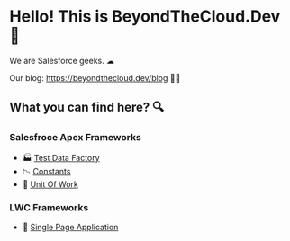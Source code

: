# Hello! This is BeyondTheCloud.Dev 👋

We are Salesforce geeks. ☁︎

Our blog: https://beyondthecloud.dev/blog 🧑‍💻

## What you can find here? 🔍

### Salesfroce Apex Frameworks 
- 🏭 [Test Data Factory](https://github.com/beyond-the-cloud-dev/apex-test-data-factory)
- 📉 [Constants](https://github.com/beyond-the-cloud-dev/apex-consts)
- 💼 [Unit Of Work](https://github.com/beyond-the-cloud-dev/unit-of-work)

### LWC Frameworks
- 💆 [Single Page Application](https://github.com/beyond-the-cloud-dev/lwc-spa)
